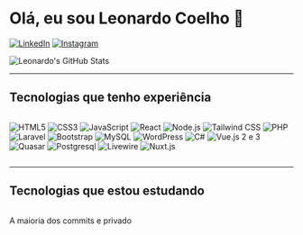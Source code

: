 # Olá, eu sou Leonardo Coelho 👋

[![LinkedIn](https://img.shields.io/badge/LinkedIn-0077B5?style=for-the-badge&logo=linkedin&logoColor=white)](https://www.linkedin.com/in/leonardo-coelho-fehr-9a19902b9/)
[![Instagram](https://img.shields.io/badge/Instagram-E4405F?style=for-the-badge&logo=instagram&logoColor=white)](https://www.instagram.com/leon4rdo_fehr/)

![Leonardo's GitHub Stats](https://github-readme-stats.vercel.app/api?username=leonardo-fehr&show_icons=true&theme=radical)

---

## Tecnologias que tenho experiência 

<div style="display: flex; flex-wrap: wrap; gap: 10px;">

![HTML5](https://img.shields.io/badge/HTML5-E34F26?style=for-the-badge&logo=html5&logoColor=white)
![CSS3](https://img.shields.io/badge/CSS3-239120?style=for-the-badge&logo=css3&logoColor=white)
![JavaScript](https://img.shields.io/badge/JavaScript-323330?style=for-the-badge&logo=javascript&logoColor=F7DF1E)
![React](https://img.shields.io/badge/React-20232A?style=for-the-badge&logo=react&logoColor=61DAFB)
![Node.js](https://img.shields.io/badge/Node.js-43853D?style=for-the-badge&logo=node.js&logoColor=white)
![Tailwind CSS](https://img.shields.io/badge/Tailwind_CSS-38B2AC?style=for-the-badge&logo=tailwind-css&logoColor=white)
![PHP](https://img.shields.io/badge/PHP-777BB4?style=for-the-badge&logo=php&logoColor=white)
![Laravel](https://img.shields.io/badge/Laravel-FF2D20?style=for-the-badge&logo=laravel&logoColor=white)
![Bootstrap](https://img.shields.io/badge/Bootstrap-7952B3?style=for-the-badge&logo=bootstrap&logoColor=white)
![MySQL](https://img.shields.io/badge/MySQL-00000F?style=for-the-badge&logo=mysql&logoColor=white)
![WordPress](https://img.shields.io/badge/WordPress-21759B?style=for-the-badge&logo=wordpress&logoColor=white)
![C#](https://img.shields.io/badge/C%23-239120?style=for-the-badge&logo=c-sharp&logoColor=white)
![Vue.js](https://img.shields.io/badge/Vue.js-4FC08D?style=for-the-badge&logo=vue.js&logoColor=white) 2 e 3
![Quasar](https://img.shields.io/badge/Quasar-1976D2?style=for-the-badge&logo=quasar&logoColor=white)
![Postgresql](https://img.shields.io/badge/PostgreSQL-336791?style=for-the-badge&logo=postgresql&logoColor=white)
![Livewire](https://img.shields.io/badge/Livewire-4e56a6?style=for-the-badge&logo=livewire&logoColor=white)
![Nuxt.js](https://img.shields.io/badge/Nuxt.js-002E3B?style=for-the-badge&logo=nuxt.js&logoColor=#00DC82)

</div>

---

## Tecnologias que estou estudando

<div style="display: flex; gap: 10px;">


</div>


A maioria dos commits e privado
